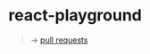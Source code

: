 # react-playground

> → [pull requests](https://github.com/Doeunnkimm/react-playground/pulls?q=is:pr+is:closed)
